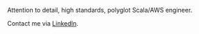 Attention to detail, high standards, polyglot Scala/AWS engineer.

Contact me via [LinkedIn](https://www.linkedin.com/in/mathiasbogaert/).
